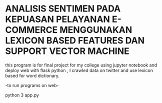 # ANALISIS SENTIMEN PADA KEPUASAN PELAYANAN E-COMMERCE MENGGUNAKAN LEXICON BASED FEATURES DAN SUPPORT VECTOR MACHINE

this program is for final project for my college using jupyter notebook and deploy web with flask python , I crawled data on twitter and use lexicon based for word dictionary.

-to run programs on web- 

python 3 app.py 
